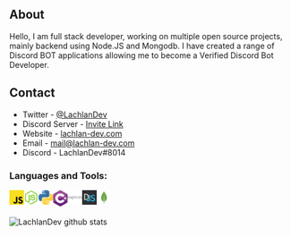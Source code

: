 ## About
Hello, I am full stack developer, working on multiple open source projects, mainly backend using Node.JS and Mongodb. I have created a range of Discord BOT applications allowing me to become a Verified Discord Bot Developer.

## Contact
* Twitter - [@LachlanDev](https://twitter.com/LachlanDev)
* Discord Server - [Invite Link](https://discord.com/invite/w7B5nKB)
* Website - [lachlan-dev.com](https://lachlan-dev.com/)
* Email - mail@lachlan-dev.com
* Discord - LachlanDev#8014

### Languages and Tools:
<img align="left" alt="Javascript" width="26px" src="./content/js.png"/>
<img align="left" alt="NodeJS" width="26px" src="./content/node-js.png"/>
<img align="left" alt="Python" width="26px" src="./content/python.png"/>
<img align="left" alt="C#" width="26px" src="./content/csharp.png"/>
<img align="left" alt="express" width="26px" src="./content/express.png"/>
<img align="left" alt="discordjs" width="26px" src="./content/discord-js.png"/>
<img align="left" alt="mongodb" width="26px" src="./content/mongo-logo.png"/>

</br>
</br>

![LachlanDev github stats](https://github-readme-stats.vercel.app/api?username=LachlanDev&show_icons=true&theme=radical&include_all_commits=true&count_private=true)
